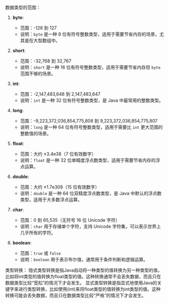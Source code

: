 数据类型的范围：

1. **byte**:
   - 范围：-128 到 127
   - 说明：`byte` 是一种 8 位有符号整数类型，适用于需要节省内存的场景，尤其是在大型数组中。

2. **short**:
   - 范围：-32,768 到 32,767
   - 说明：`short` 是一种 16 位有符号整数类型，适用于需要节省内存但 `byte` 范围不够的场景。

3. **int**:
   - 范围：-2,147,483,648 到 2,147,483,647
   - 说明：`int` 是一种 32 位有符号整数类型，是 Java 中最常用的整数类型。

4. **long**:
   - 范围：-9,223,372,036,854,775,808 到 9,223,372,036,854,775,807
   - 说明：`long` 是一种 64 位有符号整数类型，适用于需要比 `int` 更大范围的整数值的场景。

5. **float**:
   - 范围：大约 ±3.4e38（7 位有效数字）
   - 说明：`float` 是一种 32 位单精度浮点数类型，适用于需要节省内存的浮点运算。

6. **double**:
   - 范围：大约 ±1.7e308（15 位有效数字）
   - 说明：`double` 是一种 64 位双精度浮点数类型，是 Java 中默认的浮点数类型，适用于大多数浮点运算。

7. **char**:
   - 范围：0 到 65,535（无符号 16 位 Unicode 字符）
   - 说明：`char` 用于存储单个字符，支持 Unicode 字符集，可以表示世界上几乎所有的字符。

8. **boolean**:
   - 范围：`true` 或 `false`
   - 说明：`boolean` 用于表示布尔值，通常用于条件判断和逻辑运算。

类型转换：
隐式类型转换是指Java自动将一种类型的值转换为另一种类型的值，比如将int类型的值转换为float类型的值。这种转换通常不会丢失数据，而且只在数据类型比较“宽松”的情况下才会发生。 显式类型转换是指显式地使用Java的关键字来进行类型转换，比如使用(int)来将float类型的值转换为int类型的值。这种转换可能会丢失数据，而且只在数据类型比较“严格”的情况下才会发生。